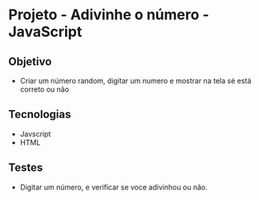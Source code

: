 # Projeto - Adivinhe o número - JavaScript<br>

## Objetivo
* Criar um número random, digitar um numero e mostrar na tela sé está correto ou não<br>
  
## Tecnologias

* Javscript<br>
* HTML<br>

## Testes<br>

* Digitar um número, e verificar se voce adivinhou ou não.
